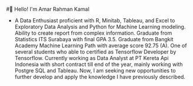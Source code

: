 #👋 Hello! I'm Amar Rahman Kamal
-  A Data Enthusiast proficient with R, Minitab, Tableau, and Excel to Exploratory Data Analysis and Python for Machine Learning modeling. Ability to create report from complex information. Graduate from Statistics ITS Surabaya with final GPA 3.5. Graduate from Bangkit Academy Machine Learning Path with average score 92.75 (A). One of several students who able to certified as Tensorflow Developer by Tensorflow. Currently working as Data Analyst at PT Kereta Api Indonesia with short contract till end of the year, mainly working with Postgre SQL and Tableau. Now, I am seeking new opportunities to further develop and apply the knowledge I have previously described.

<!---
Chagiyaa/Chagiyaa is a ✨ special ✨ repository because its `README.md` (this file) appears on your GitHub profile.
You can click the Preview link to take a look at your changes.
--->
